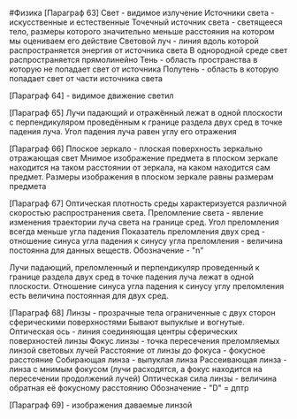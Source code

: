#Физика 
[Параграф 63]
Свет - видимое излучение
Источники света - искусственные и естественные
Точечный источник света - светящееся тело, размеры которого значительно меньше расстояния на котором мы оцениваем его действие
Световой луч - линия вдоль которой распространяется энергия от источника света
В однородной среде свет распространяется прямолинейно
Тень - область пространства в которую не попадает свет от источника
Полутень - область в которую попадает свет от части источника света

[Параграф 64] - видимое движение светил

[Параграф 65]
Лучи падающий и отражённый лежат в одной плоскости с перпендикуляром проведённым к границе раздела двух сред в точке падения луча. Угол падения луча равен углу его отражения

[Параграф 66]
Плоское зеркало - плоская поверхность зеркально отражающая свет
Мнимое изображение предмета в плоском зеркале находится на таком расстоянии от зеркала, на каком находится сам предмет.
Размеры изображения в плоском зеркале равны размерам предмета

[Параграф 67]
Оптическая плотность среды характеризуется различной скоростью распространения света.
Преломление света - явление изменения траектории луча света на границе сред.
Угол преломления всегда меньше угла падения
Показатель преломления двух сред - отношение синуса угла падения к синусу угла преломления - величина постоянна для данных веществ. Обозначение - "n"

Лучи падающий, преломленный и перпендикуляр проведенный к границе раздела двух сред в точке падения луча лежат в одной плоскости. Отношение синуса угла падения к синусу углу преломления есть величина постоянная для двух сред.

[Параграф 68]
Линзы - прозрачные тела ограниченные с двух сторон сферическими поверхностями
Бывают выпуклые и вогнутые.
Оптическая ось - линия соединяющая центры сферических поверхностей линзы
Фокус линзы - точка пересечения преломляемых линзой световых лучей
Расстояние от линзы до фокуса - фокусное расстояние
Собирающая линза - выпуклая линза
Рассеивающая линза - линза с мнимым фокусом (лучи расходятся, а фокус находится на пересечении продолжений лучей)
Оптическая сила линзы - величина обратная её фокусному расстоянию
Обозначение - "D" = дптр

[Параграф 69] - изображения даваемые линзой
